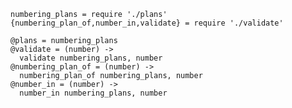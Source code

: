     numbering_plans = require './plans'
    {numbering_plan_of,number_in,validate} = require './validate'

    @plans = numbering_plans
    @validate = (number) ->
      validate numbering_plans, number
    @numbering_plan_of = (number) ->
      numbering_plan_of numbering_plans, number
    @number_in = (number) ->
      number_in numbering_plans, number

